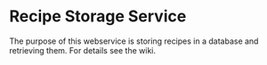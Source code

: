 # Recipe Storage Service
The purpose of this webservice is storing recipes in a database and retrieving them.
For details see the wiki.
